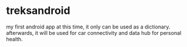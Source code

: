 # treksandroid
my first android app
at this time, it only can be used as a dictionary.
afterwards, it will be used for car connectivity and data hub for personal health.
